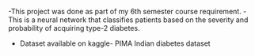 -This project was done as part of my 6th semester course requirement.
-This is a neural network that classifies patients based on the severity and probability of acquiring type-2 diabetes.
- Dataset available on kaggle- PIMA Indian diabetes dataset
